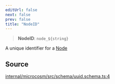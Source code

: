 ```yaml
---
editUrl: false
next: false
prev: false
title: "NodeID"
---
```


> **NodeID**: ```node_${string}```

A unique identifier for a [Node](../../../../../../microcosm/type-aliases/node)

## Source

[internal/microcosm/src/schema/uuid.schema.ts:4](https://github.com/nodenogg-in/alpha-p2p/blob/fd5f5c9/internal/microcosm/src/schema/uuid.schema.ts#L4)
